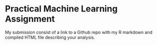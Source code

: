 # Practical Machine Learning Assignment

My submission consist of a link to a Github repo with my R markdown and compiled HTML file describing your analysis. 
